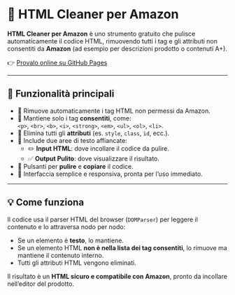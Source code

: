 # 🧹 HTML Cleaner per Amazon

**HTML Cleaner per Amazon** è uno strumento gratuito che pulisce automaticamente il codice HTML, rimuovendo tutti i tag e gli attributi non consentiti da **Amazon** (ad esempio per descrizioni prodotto o contenuti A+).

👉 [Provalo online su GitHub Pages](https://tuo-username.github.io/html-cleaner-amazon/](https://zgolden31.github.io/AmazonStripHTML/))  

---

## 🚀 Funzionalità principali

- 🔸 Rimuove automaticamente i tag HTML non permessi da Amazon.  
- 🔸 Mantiene solo i tag **consentiti**, come:  
  `<p>`, `<br>`, `<b>`, `<i>`, `<strong>`, `<em>`, `<ul>`, `<ol>`, `<li>`.
- 🔸 Elimina tutti gli **attributi** (es. `style`, `class`, `id`, ecc.).
- 🔸 Include due aree di testo affiancate:
  - ✏️ **Input HTML**: dove incollare il codice da pulire.  
  - ✅ **Output Pulito**: dove visualizzare il risultato.  
- 🔸 Pulsanti per **pulire** e **copiare** il codice.  
- 🎨 Interfaccia semplice e responsiva, pronta per l’uso immediato.

---

## 💡 Come funziona

Il codice usa il parser HTML del browser (`DOMParser`) per leggere il contenuto e lo attraversa nodo per nodo:  
- Se un elemento è **testo**, lo mantiene.  
- Se un elemento HTML **non è nella lista dei tag consentiti**, lo rimuove ma mantiene il contenuto interno.  
- Tutti gli attributi HTML vengono eliminati.  

Il risultato è un **HTML sicuro e compatibile con Amazon**, pronto da incollare nell’editor del prodotto.
